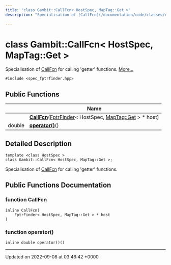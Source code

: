 ```yaml
---
title: "class Gambit::CallFcn< HostSpec, MapTag::Get >"
description: "Specialisation of [CallFcn](/documentation/code/classes/classgambit_1_1callfcn/) for calling 'getter' functions. "

---
```


# class Gambit::CallFcn< HostSpec, MapTag::Get >



Specialisation of [CallFcn](/documentation/code/classes/classgambit_1_1callfcn/) for calling 'getter' functions.  [More...](#detailed-description)


`#include <spec_fptrfinder.hpp>`

## Public Functions

|                | Name           |
| -------------- | -------------- |
| | **[CallFcn](/documentation/code/classes/classgambit_1_1callfcn_3_01hostspec_00_01maptag_1_1get_01_4/#function-callfcn)**([FptrFinder](/documentation/code/classes/classgambit_1_1fptrfinder/)< HostSpec, [MapTag::Get](/documentation/code/classes/structgambit_1_1maptag_1_1get/) > * host) |
| double | **[operator()](/documentation/code/classes/classgambit_1_1callfcn_3_01hostspec_00_01maptag_1_1get_01_4/#function-operator)**() |

## Detailed Description

```
template <class HostSpec >
class Gambit::CallFcn< HostSpec, MapTag::Get >;
```

Specialisation of [CallFcn](/documentation/code/classes/classgambit_1_1callfcn/) for calling 'getter' functions. 
## Public Functions Documentation

### function CallFcn

```
inline CallFcn(
    FptrFinder< HostSpec, MapTag::Get > * host
)
```


### function operator()

```
inline double operator()()
```


-------------------------------

Updated on 2022-09-08 at 03:46:42 +0000